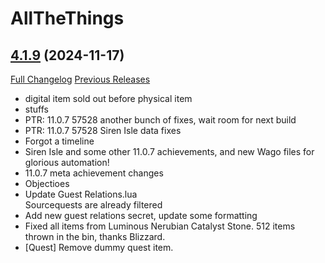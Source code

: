 # AllTheThings

## [4.1.9](https://github.com/ATTWoWAddon/AllTheThings/tree/4.1.9) (2024-11-17)
[Full Changelog](https://github.com/ATTWoWAddon/AllTheThings/compare/4.1.8...4.1.9) [Previous Releases](https://github.com/ATTWoWAddon/AllTheThings/releases)

- digital item sold out before physical item  
- stuffs  
- PTR: 11.0.7 57528 another bunch of fixes, wait room for next build  
- PTR: 11.0.7 57528 Siren Isle data fixes  
- Forgot a timeline  
- Siren Isle and some other 11.0.7 achievements, and new Wago files for glorious automation!  
- 11.0.7 meta achievement changes  
- Objectioes  
- Update Guest Relations.lua  
    Sourcequests are already filtered  
- Add new guest relations secret, update some formatting  
- Fixed all items from Luminous Nerubian Catalyst Stone. 512 items thrown in the bin, thanks Blizzard.  
- [Quest] Remove dummy quest item.  

